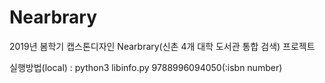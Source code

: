 # Nearbrary
2019년 봄학기 캡스톤디자인 Nearbrary(신촌 4개 대학 도서관 통합 검색) 프로젝트

실행방법(local) : python3 libinfo.py 9788996094050(:isbn number)
